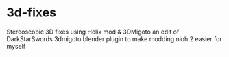 # 3d-fixes
Stereoscopic 3D fixes using Helix mod &amp; 3DMigoto
an edit of DarkStarSwords 3dmigoto blender plugin to make modding nioh 2 easier for myself
